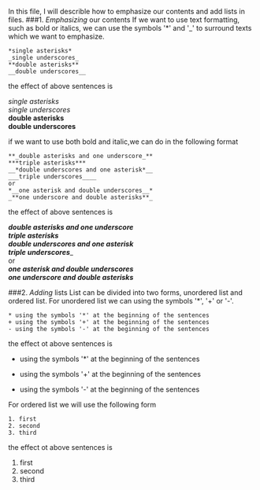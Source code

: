 In this file, I will describle how to emphasize our contents and add lists in files.
###1. *Emphasizing* our contents
If we want to use text formatting, such as bold or italics, we can use the symbols '*' and '_' to surround texts which we want to emphasize.

	*single asterisks*
	_single underscores_
	**double asterisks**
	__double underscores__

the effect of above sentences is

*single asterisks*  
_single underscores_  
**double asterisks**  
__double underscores__  
	
if we want to use both bold and italic,we can do in the following format

	**_double asterisks and one underscore_**
	***triple asterisks***
	__*double underscores and one asterisk*__
	___triple underscores____
	or
	*__one asterisk and double underscores__*
	_**one underscore and double asterisks**_
	
the effect of above sentences is

**_double asterisks and one underscore_**  
***triple asterisks***  
__*double underscores and one asterisk*__  
___triple underscores____  
or  
*__one asterisk and double underscores__*  
_**one underscore and double asterisks**_  

###2. *Adding* lists
List can be divided into two forms, unordered list and ordered list. For unordered list we can using the symbols '*', '+' or '-'. 

	* using the symbols '*' at the beginning of the sentences
	+ using the symbols '+' at the beginning of the sentences
	- using the symbols '-' at the beginning of the sentences
	
the effect ot above sentences is 
* using the symbols '*' at the beginning of the sentences
+ using the symbols '+' at the beginning of the sentences
- using the symbols '-' at the beginning of the sentences

For ordered list we will use the following form  

	1. first  	
	2. second  
	3. third  
	
the effect ot above sentences is  	
1. first  
2. second  
3. third